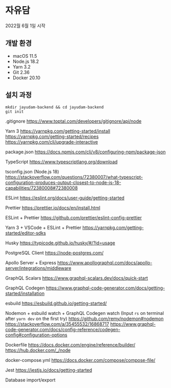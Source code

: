 # 자유담

2022월 6월 1일 시작

## 개발 환경

- macOS 11.5
- Node.js 18.2
- Yarn 3.2
- Git 2.36
- Docker 20.10

## 설치 과정

```
mkdir jayudam-backend && cd jayudam-backend
git init
```

.gitignore
https://www.toptal.com/developers/gitignore/api/node

Yarn 3
https://yarnpkg.com/getting-started/install
https://yarnpkg.com/getting-started/recipes
https://yarnpkg.com/cli/upgrade-interactive

package.json
https://docs.npmjs.com/cli/v8/configuring-npm/package-json

TypeScript
https://www.typescriptlang.org/download

tsconfig.json (Node.js 18)
https://stackoverflow.com/questions/72380007/what-typescript-configuration-produces-output-closest-to-node-js-18-capabilities/72380008#72380008

ESLint
https://eslint.org/docs/user-guide/getting-started

Prettier
https://prettier.io/docs/en/install.html

ESLint + Prettier
https://github.com/prettier/eslint-config-prettier

Yarn 3 + VSCode + ESLint + Prettier
https://yarnpkg.com/getting-started/editor-sdks

Husky
https://typicode.github.io/husky/#/?id=usage

PostgreSQL Client
https://node-postgres.com/

Apollo Server + Express
https://www.apollographql.com/docs/apollo-server/integrations/middleware

GraphQL Scalars
https://www.graphql-scalars.dev/docs/quick-start

GraphQL Codegen
https://www.graphql-code-generator.com/docs/getting-started/installation

esbuild
https://esbuild.github.io/getting-started/

Nodemon + esbuild watch + GraphQL Codegen watch
(Input `rs` on terminal after `yarn dev` on the first try)
https://github.com/remy/nodemon#nodemon
https://stackoverflow.com/a/35455532/16868717
https://www.graphql-code-generator.com/docs/config-reference/codegen-config#configuration-options

Dockerfile
https://docs.docker.com/engine/reference/builder/
https://hub.docker.com/_/node

docker-compose.yml
https://docs.docker.com/compose/compose-file/

Jest
https://jestjs.io/docs/getting-started

Database import/export
